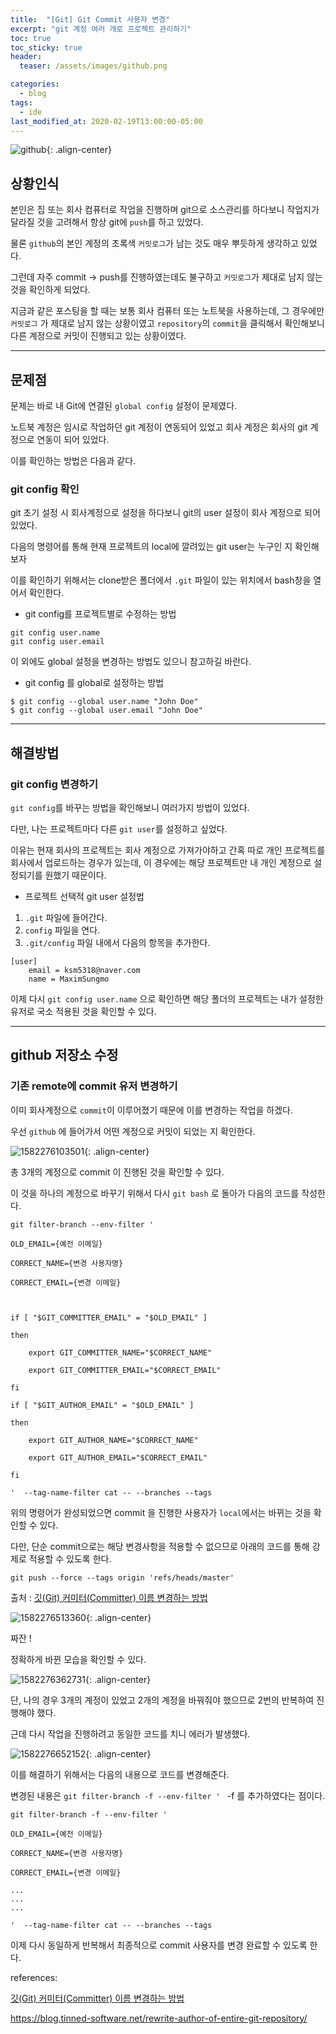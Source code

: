 ```yaml
---
title:  "[Git] Git Commit 사용자 변경"
excerpt: "git 계정 여러 개로 프로젝트 관리하기"
toc: true
toc_sticky: true
header:
  teaser: /assets/images/github.png

categories:
  - blog
tags:
  - ide  
last_modified_at: 2020-02-19T13:00:00-05:00
---
```

![github](../../assets/images/github.png){: .align-center}

## 상황인식

본인은 집 또는 회사 컴퓨터로 작업을 진행하며 git으로 소스관리를 하다보니 작업지가 달라질 것을 고려해서 항상 git에 `push`를 하고 있었다. 

물론 `github`의 본인 계정의 초록색 `커밋로그`가 남는 것도 매우 뿌듯하게 생각하고 있었다.

그런데 자주 commit -> push를 진행하였는데도 불구하고 `커밋로그`가 제대로 남지 않는 것을 확인하게 되었다.

지금과 같은 포스팅을 할 때는 보통 회사 컴퓨터 또는 노트북을 사용하는데, 그 경우에만 `커밋로그` 가 제대로 남지 않는 상황이였고 `repository`의 `commit`을 클릭해서 확인해보니 다른 계정으로 커밋이 진행되고 있는 상황이였다.

---

## 문제점

문제는 바로 내 Git에 연결된 `global config` 설정이 문제였다.

노트북 계정은 임시로 작업하던 git 계정이 연동되어 있었고 회사 계정은 회사의 git 계정으로 연동이 되어 있었다.

이를 확인하는 방법은 다음과 같다.

### git config 확인

git 초기 설정 시 회사계정으로 설정을 하다보니 git의 user 설정이 회사 계정으로 되어 있었다.

다음의 명령어를 통해 현재 프로젝트의 local에 깔려있는 git user는 누구인 지 확인해보자

이를 확인하기 위해서는 clone받은 폴더에서 `.git` 파일이 있는 위치에서 bash창을 열어서 확인한다.

- git config를 프로젝트별로 수정하는 방법 

```
git config user.name
git config user.email
```



이 외에도 global 설정을 변경하는 방법도 있으니 참고하길 바란다.

- git config 를 global로 설정하는 방법 

```
$ git config --global user.name "John Doe"
$ git config --global user.email "John Doe"
```



---

## 해결방법

### git config 변경하기

`git config`를 바꾸는 방법을 확인해보니 여러가지 방법이 있었다.

다만, 나는 프로젝트마다 다른 `git user`를 설정하고 싶었다. 

이유는 현재 회사의 프로젝트는 회사 계정으로 가져가야하고 간혹 따로 개인 프로젝트를 회사에서 업로드하는 경우가 있는데, 이 경우에는 해당 프로젝트만 내 개인 계정으로 설정되기를 원했기 때문이다.

- 프로젝트 선택적 git user 설정법

1. `.git` 파일에 들어간다.
2. `config` 파일을 연다.
3. `.git/config` 파일 내에서 다음의 항목을 추가한다.

```
[user]
    email = ksm5318@naver.com
    name = MaximSungmo
```

이제 다시 `git config user.name` 으로 확인하면 해당 폴더의 프로젝트는 내가 설정한 유저로 국소 적용된 것을 확인할 수 있다. 

---

## github 저장소 수정

### 기존 remote에 commit 유저 변경하기

이미 회사계정으로 `commit`이 이루어졌기 때문에 이를 변경하는 작업을 하겠다.

우선 `github` 에 들어가서 어떤 계정으로 커밋이 되었는 지 확인한다.

![1582276103501](assets/images/1582276103501.png){: .align-center}

총 3개의 계정으로 commit 이 진행된 것을 확인할 수 있다.

이 것을 하나의 계정으로 바꾸기 위해서 다시 `git bash` 로 돌아가 다음의 코드를 작성한다.

```
git filter-branch --env-filter ' 

OLD_EMAIL={예전 이메일}

CORRECT_NAME={변경 사용자명}

CORRECT_EMAIL={변경 이메일}



if [ "$GIT_COMMITTER_EMAIL" = "$OLD_EMAIL" ] 

then 

	export GIT_COMMITTER_NAME="$CORRECT_NAME" 
	
	export GIT_COMMITTER_EMAIL="$CORRECT_EMAIL" 

fi 

if [ "$GIT_AUTHOR_EMAIL" = "$OLD_EMAIL" ] 

then 

	export GIT_AUTHOR_NAME="$CORRECT_NAME" 
	
	export GIT_AUTHOR_EMAIL="$CORRECT_EMAIL" 

fi 

'  --tag-name-filter cat -- --branches --tags
```

위의 명령어가 완성되었으면 commit 을 진행한 사용자가 `local`에서는 바뀌는 것을 확인할 수 있다.

다만, 단순 commit으로는 해당 변경사항을 적용할 수 없으므로 아래의 코드를 통해 강제로 적용할 수 있도록 한다.

```
git push --force --tags origin 'refs/heads/master'
```

출처 : [깃(Git) 커미터(Committer) 이름 변경하는 방법](https://ndb796.tistory.com/265)

![1582276513360](assets/images/1582276513360.png){: .align-center}

짜잔 ! 

정확하게 바뀐 모습을 확인할 수 있다. 

![1582276362731](assets/images/1582276362731.png){: .align-center}

단, 나의 경우 3개의 계정이 있었고 2개의 계정을 바꿔줘야 했으므로 2번의 반복하여 진행해야 했다. 



근데 다시 작업을 진행하려고 동일한 코드를 치니 에러가 발생했다.

![1582276652152](assets/images/1582276652152.png){: .align-center}



이를 해결하기 위해서는 다음의 내용으로 코드를 변경해준다.

변경된 내용은 `git filter-branch -f --env-filter ' `  -f 를 추가하였다는 점이다. 

```
git filter-branch -f --env-filter ' 

OLD_EMAIL={예전 이메일}

CORRECT_NAME={변경 사용자명}

CORRECT_EMAIL={변경 이메일}

...
...
...

'  --tag-name-filter cat -- --branches --tags
```

이제 다시 동일하게 반복해서 최종적으로 commit 사용자를 변경 완료할 수 있도록 한다.





references:

[깃(Git) 커미터(Committer) 이름 변경하는 방법](https://ndb796.tistory.com/265)

https://blog.tinned-software.net/rewrite-author-of-entire-git-repository/

